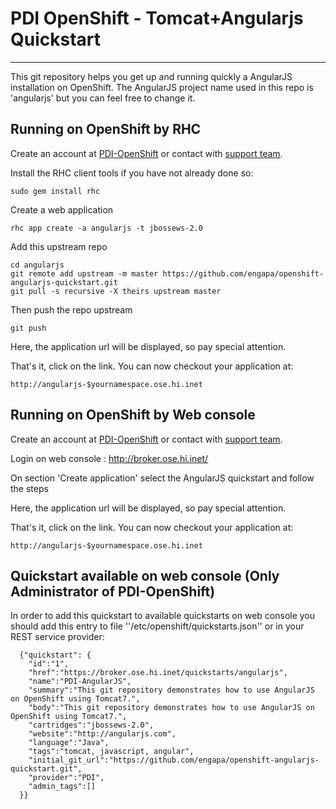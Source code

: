 PDI OpenShift - Tomcat+Angularjs Quickstart
===========================================
***

This git repository helps you get up and running quickly a AngularJS
installation on OpenShift.  The AngularJS project name used in this repo
is 'angularjs' but you can feel free to change it.

Running on OpenShift by RHC
---------------------------

Create an account at [PDI-OpenShift](http://broker.ose.hi.inet/) or contact with [support team](mailto:engapa@aurigae.com).

Install the RHC client tools if you have not already done so:
    
    sudo gem install rhc

Create a web application

    rhc app create -a angularjs -t jbossews-2.0

Add this upstream repo

    cd angularjs
    git remote add upstream -m master https://github.com/engapa/openshift-angularjs-quickstart.git
    git pull -s recursive -X theirs upstream master

Then push the repo upstream

    git push

Here, the application url will be displayed, so pay special attention.
	
That's it, click on the link. You can now checkout your application at:

    http://angularjs-$yournamespace.ose.hi.inet

Running on OpenShift by Web console
-----------------------------------

Create an account at [PDI-OpenShift](http://broker.ose.hi.inet/) or contact with [support team](mailto:engapa@aurigae.com).

Login on web console :  http://broker.ose.hi.inet/

On section 'Create application' select the AngularJS quickstart and follow the steps

Here, the application url will be displayed, so pay special attention.
	
That's it, click on the link. You can now checkout your application at:

    http://angularjs-$yournamespace.ose.hi.inet

Quickstart available on web console (Only Administrator of PDI-OpenShift)
--------------------------------------------------------------------------

In order to add this quickstart to available quickstarts on web console you should add this entry to file ''/etc/openshift/quickstarts.json'' 
or in your REST service provider:

```
  {"quickstart": {
    "id":"1",
    "href":"https://broker.ose.hi.inet/quickstarts/angularjs",
    "name":"PDI-AngularJS",
    "summary":"This git repository demonstrates how to use AngularJS on OpenShift using Tomcat7.",
    "body":"This git repository demonstrates how to use AngularJS on OpenShift using Tomcat7.",
    "cartridges":"jbossews-2.0",
    "website":"http://angularjs.com",
    "language":"Java",
    "tags":"tomcat, javascript, angular",
    "initial_git_url":"https://github.com/engapa/openshift-angularjs-quickstart.git",
    "provider":"PDI",
    "admin_tags":[]
  }}

```
